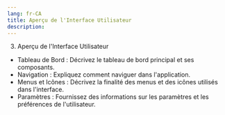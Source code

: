 ```yaml
---
lang: fr-CA
title: Aperçu de l'Interface Utilisateur
description:
---
```

3) Aperçu de l'Interface Utilisateur

- Tableau de Bord : Décrivez le tableau de bord principal et ses composants.
- Navigation : Expliquez comment naviguer dans l'application.
- Menus et Icônes : Décrivez la finalité des menus et des icônes utilisés dans l'interface.
- Paramètres : Fournissez des informations sur les paramètres et les préférences de l'utilisateur.
